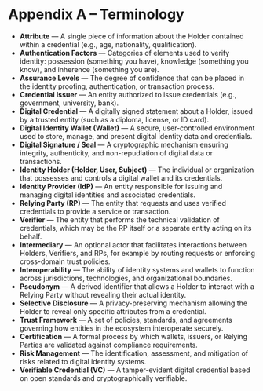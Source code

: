 # Appendix A – Terminology

- **Attribute** — A single piece of information about the Holder contained within a credential (e.g., age, nationality, qualification).
- **Authentication Factors** — Categories of elements used to verify identity: possession (something you have), knowledge (something you know), and inherence (something you are).
- **Assurance Levels** — The degree of confidence that can be placed in the identity proofing, authentication, or transaction process.
- **Credential Issuer** — An entity authorized to issue credentials (e.g., government, university, bank).
- **Digital Credential** — A digitally signed statement about a Holder, issued by a trusted entity (such as a diploma, license, or ID card).
- **Digital Identity Wallet (Wallet)** — A secure, user-controlled environment used to store, manage, and present digital identity data and credentials.
- **Digital Signature / Seal** — A cryptographic mechanism ensuring integrity, authenticity, and non-repudiation of digital data or transactions.
- **Identity Holder (Holder, User, Subject)** — The individual or organization that possesses and controls a digital wallet and its credentials.
- **Identity Provider (IdP)** — An entity responsible for issuing and managing digital identities and associated credentials.
- **Relying Party (RP)** — The entity that requests and uses verified credentials to provide a service or transaction.
- **Verifier** — The entity that performs the technical validation of credentials, which may be the RP itself or a separate entity acting on its behalf.
- **Intermediary** — An optional actor that facilitates interactions between Holders, Verifiers, and RPs, for example by routing requests or enforcing cross-domain trust policies.
- **Interoperability** — The ability of identity systems and wallets to function across jurisdictions, technologies, and organizational boundaries.
- **Pseudonym** — A derived identifier that allows a Holder to interact with a Relying Party without revealing their actual identity.
- **Selective Disclosure** — A privacy-preserving mechanism allowing the Holder to reveal only specific attributes from a credential.
- **Trust Framework** — A set of policies, standards, and agreements governing how entities in the ecosystem interoperate securely.
- **Certification** — A formal process by which wallets, issuers, or Relying Parties are validated against compliance requirements.
- **Risk Management** — The identification, assessment, and mitigation of risks related to digital identity systems.
- **Verifiable Credential (VC)** — A tamper-evident digital credential based on open standards and cryptographically verifiable.
